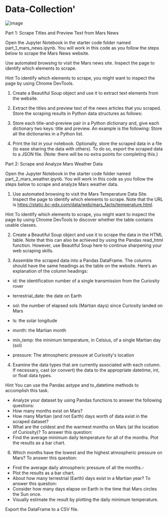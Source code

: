# Data-Collection'
![image](https://github.com/nasr9000/Data-Collection/assets/128746625/690a2eea-e576-4bc6-a9e5-97ff21e83b54)

Part 1: Scrape Titles and Preview Text from Mars News

Open the Jupyter Notebook in the starter code folder named part_1_mars_news.ipynb. You will work in this code as you follow the steps below to scrape the Mars News website.

Use automated browsing to visit the Mars news site. Inspect the page to identify which elements to scrape.

Hint To identify which elements to scrape, you might want to inspect the page by using Chrome DevTools.

1. Create a Beautiful Soup object and use it to extract text elements from the website.

2. Extract the titles and preview text of the news articles that you scraped. Store the scraping results in Python data structures as follows:

3. Store each title-and-preview pair in a Python dictionary and, give each dictionary two keys: title and preview. An example is the following:
Store all the dictionaries in a Python list.

4. Print the list in your notebook.
Optionally, store the scraped data in a file (to ease sharing the data with others). To do so, export the scraped data to a JSON file. (Note: there will be no extra points for completing this.)

Part 2: Scrape and Analyze Mars Weather Data

Open the Jupyter Notebook in the starter code folder named part_2_mars_weather.ipynb. You will work in this code as you follow the steps below to scrape and analyze Mars weather data.

1. Use automated browsing to visit the Mars Temperature Data Site. Inspect the page to identify which elements to scrape. Note that the URL is https://static.bc-edx.com/data/web/mars_facts/temperature.html.

Hint To identify which elements to scrape, you might want to inspect the page by using Chrome DevTools to discover whether the table contains usable classes.

2. Create a Beautiful Soup object and use it to scrape the data in the HTML table. Note that this can also be achieved by using the Pandas read_html function. 
However, use Beautiful Soup here to continue sharpening your web scraping skills.

3. Assemble the scraped data into a Pandas DataFrame. The columns should have the same headings as the table on the website. Here’s an explanation of the column headings:


- id: the identification number of a single transmission from the Curiosity rover

- terrestrial_date: the date on Earth

- sol: the number of elapsed sols (Martian days) since Curiosity landed on Mars

- ls: the solar longitude

- month: the Martian month

- min_temp: the minimum temperature, in Celsius, of a single Martian day (sol)

- pressure: The atmospheric pressure at Curiosity's location

4. Examine the data types that are currently associated with each column. If necessary, cast (or convert) the data to the appropriate datetime, int, or float data types.

Hint You can use the Pandas astype and to_datetime methods to accomplish this task.



- Analyze your dataset by using Pandas functions to answer the following questions:
- How many months exist on Mars?
- How many Martian (and not Earth) days worth of data exist in the scraped dataset?
- What are the coldest and the warmest months on Mars (at the location of Curiosity)? To answer this question:
- Find the average minimum daily temperature for all of the months.
Plot the results as a bar chart.


6. Which months have the lowest and the highest atmospheric pressure on Mars? To answer this question:
- Find the average daily atmospheric pressure of all the months.-
- Plot the results as a bar chart.
- About how many terrestrial (Earth) days exist in a Martian year? To answer this question:
- Consider how many days elapse on Earth in the time that Mars circles the Sun once.
- Visually estimate the result by plotting the daily minimum temperature.

Export the DataFrame to a CSV file.
